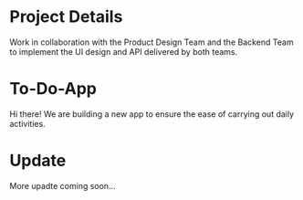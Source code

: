 # Project Details
Work in collaboration with the Product Design Team and the Backend Team to implement the UI design and API delivered by both teams. 

# To-Do-App
Hi there! We are building a new app to ensure the ease of carrying out daily activities. 

# Update
More upadte coming soon...